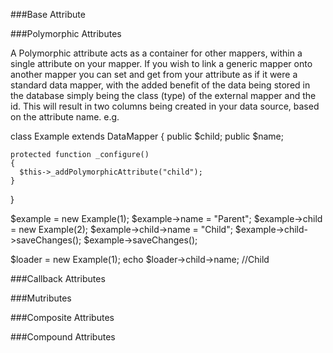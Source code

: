 <a name="baseattribute"></a>
###Base Attribute

<a name="polymorphic"></a>
###Polymorphic Attributes

A Polymorphic attribute acts as a container for other mappers, within a single
attribute on your mapper.  If you wish to link a generic mapper onto another mapper
you can set and get from your attribute as if it were a standard data mapper,
with the added benefit of the data being stored in the database simply being the
class (type) of the external mapper and the id.  This will result in two columns
being created in your data source, based on the attribute name.  e.g.

  class Example extends DataMapper
  {
    public $child;
    public $name;

    protected function _configure()
    {
      $this->_addPolymorphicAttribute("child");
    }
  }

  $example = new Example(1);
  $example->name = "Parent";
  $example->child = new Example(2);
  $example->child->name = "Child";
  $example->child->saveChanges();
  $example->saveChanges();

  $loader = new Example(1);
  echo $loader->child->name; //Child

<a name="callback"></a>
###Callback Attributes

<a name="multributes"></a>
###Mutributes

<a name="composite"></a>
###Composite Attributes

<a name="compound"></a>
###Compound Attributes
